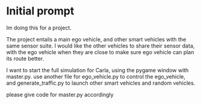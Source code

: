 # Initial prompt

Im doing this for a project. 

The project entails a main ego vehicle, and other smart vehicles with the same sensor suite. I would like the other vehicles to share their sensor data, with the ego vehicle when they are close to make sure ego vehicle can plan its route better. 

I want to start the full simulation for Carla, using the pygame window with master.py. use another file for ego_vehicle.py to control the ego_vehicle, and generate_traffic.py to launch other smart vehicles and random vehicles. 

please give code for master.py accordingly